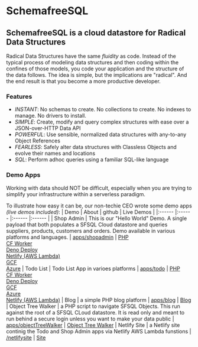 # SchemafreeSQL

## SchemafreeSQL is a cloud datastore for Radical Data Structures
Radical Data Structures have the same _fluidity_ as code. Instead of the typical process of modeling data structures and then coding within the confines of those models, you code your application and the structure of the data follows. The idea is simple, but the implications are "radical". And the end result is that you become a more productive developer.

### Features

- _INSTANT_: No schemas to create. No collections to create. No indexes to manage. No drivers to install.
- _SIMPLE_: Create, modify and query complex structures with ease over a JSON-over-HTTP Data API
- _POWERFUL_: Use sensible, normalized data structures with any-to-any Object References
- _FEARLESS_: Safely alter data structures with Classless Objects and evolve their names and locations
- _SQL_: Perform adhoc queries using a familiar SQL-like language


### Demo Apps
Working with data should NOT be difficult, especially when you are trying to simplify your infrastructure within a serverless paradigm.

To illustrate how easy it can be, our non-techie CEO wrote some demo apps _(live demos included)_:
| Demo | About | github | Live Demos |
|:------ |:------ |:------ |:------ |
| Shop&nbsp;Admin | This is our "Hello World" Demo. A single payload that both populates a SFSQL Cloud datastore and queries suppliers, products, customers and orders. Demo available in various platforms and languages.  | [apps/shopadmin](https://github.com/SchemaFreeSQL/apps/tree/main/shopadmin) | [PHP](https://schemafreesql.com/shopadmin/) <br/>[CF&nbsp;Worker](https://shopadmin.sfsql.workers.dev/) <br/>[Deno&nbsp;Deploy](https://sfsqlshopadmin.deno.dev/) <br/>[Netlify&nbsp;(AWS&nbsp;Lambda)](https://harmonious-mermaid-c4d794.netlify.app/.netlify/functions/shopadmin) <br/>[GCF](https://us-east1-sfsql-347312.cloudfunctions.net/shopadmin) <br/>[Azure](https://sfsqltodo.azurewebsites.net/api/shopadmin)
| Todo&nbsp;List | Todo List App in varioes platforms | [apps/todo](https://github.com/SchemaFreeSQL/apps/tree/main/todo) | [PHP](https://schemafreesql.com/apps/todo/) <br/>[CF&nbsp;Worker](https://sfsqltodo.sfsql.workers.dev/) <br/>[Deno&nbsp;Deploy](https://sfsqltodo.deno.dev/) <br/>[GCF](https://us-east1-sfsql-347312.cloudfunctions.net/sfsqltodo) <br/>[Azure](https://sfsqltodo.azurewebsites.net/api/todo)<br>[Netlify (AWS Lambda)](https://harmonious-mermaid-c4d794.netlify.app/todo)
| Blog  | a simple PHP blog platform | [apps/blog](https://github.com/SchemaFreeSQL/apps/tree/main/blog/php) | [Blog](https://schemafreesql.com/apps/blog/)
| Object&nbsp;Tree&nbsp;Walker  | a PHP script to navigate SFSQL Objects. This run against the root of a SFSQL CLoud datastore. It is read only and meant to run behind a secure login unless you want to make your data public  | [apps/objectTreeWalker](https://github.com/SchemaFreeSQL/apps/tree/main/objectTreeWalker/php) | [Object&nbsp;Tree&nbsp;Walker](https://schemafreesql.com/showgraph/index.php)
| Netlify&nbsp;Site  | a Netlify site continig the Todo and Shop Admin apps via Netlify AWS Lambda funstions | [/netlifysite](https://github.com/SchemaFreeSQL/netlifysite) | [Site](https://harmonious-mermaid-c4d794.netlify.app//)
